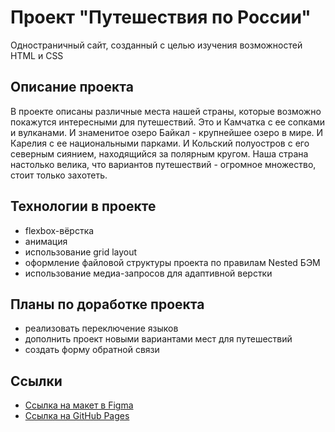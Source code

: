 # Проект "Путешествия по России"

Одностраничный сайт, созданный с целью изучения возможностей HTML и CSS

## Описание проекта

В проекте описаны различные места нашей страны, которые возможно покажутся интересными для путешествий. Это и Камчатка с ее сопками и вулканами. И знаменитое озеро Байкал - крупнейшее озеро в мире. И Карелия с ее национальными парками. И Кольский полуостров с его северным сиянием, находящийся за полярным кругом. Наша страна настолько велика, что вариантов путешествий - огромное множество, стоит только захотеть.

## Технологии в проекте

* flexbox-вёрстка
* анимация
* использование grid layout
* оформление файловой структуры проекта по правилам Nested БЭМ
* использование медиа-запросов для адаптивной верстки

## Планы по доработке проекта

* реализовать переключение языков
* дополнить проект новыми вариантами мест для путешествий
* создать форму обратной связи

## Ссылки

* [Ссылка на макет в Figma](https://www.figma.com/file/5S2WSbEFL6awjVWJ0NWL8Q/Sprint-3_-Russia-_-desktop-mobile?node-id=28503%3A0)
* [Ссылка на GitHub Pages](https://katbatist.github.io/russian-travel/index.html)


